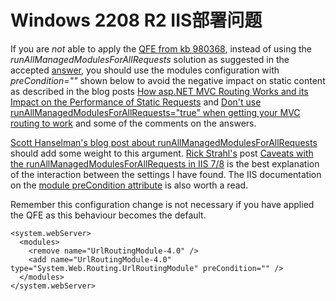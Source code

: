 # Windows 2208 R2 IIS部署问题

If you are *not* able to apply the [QFE from kb 980368](http://support.microsoft.com/kb/980368), instead of using the *runAllManagedModulesForAllRequests* solution as suggested in the accepted [answer](https://stackoverflow.com/a/12653278/29491), you should use the modules configuration with *preCondition=""* shown below to avoid the negative impact on static content as described in the blog posts [How asp.NET MVC Routing Works and its Impact on the Performance of Static Requests](http://blogs.msdn.com/b/tmarq/archive/2010/04/01/asp-net-4-0-enables-routing-of-extensionless-urls-without-impacting-static-requests.aspx) and [Don't use runAllManagedModulesForAllRequests="true" when getting your MVC routing to work](http://www.britishdeveloper.co.uk/2010/06/dont-use-modules-runallmanagedmodulesfo.html) and some of the comments on the answers.

[Scott Hanselman's blog post about runAllManagedModulesForAllRequests](http://www.hanselman.com/blog/BackToBasicsDynamicImageGenerationASPNETControllersRoutingIHttpHandlersAndRunAllManagedModulesForAllRequests.aspx) should add some weight to this argument. [Rick Strahl's](http://www.west-wind.com/weblog/) post [Caveats with the runAllManagedModulesForAllRequests in IIS 7/8](http://www.west-wind.com/weblog/posts/2012/Oct/25/Caveats-with-the-runAllManagedModulesForAllRequests-in-IIS-78) is the best explanation of the interaction between the settings I have found. The IIS documentation on the [module preCondition attribute](http://www.iis.net/learn/get-started/introduction-to-iis/iis-modules-overview#Precondition) is also worth a read.

Remember this configuration change is not necessary if you have applied the QFE as this behaviour becomes the default.

```
<system.webServer>
  <modules>
    <remove name="UrlRoutingModule-4.0" />
    <add name="UrlRoutingModule-4.0" type="System.Web.Routing.UrlRoutingModule" preCondition="" />
  </modules>
</system.webServer>
```
